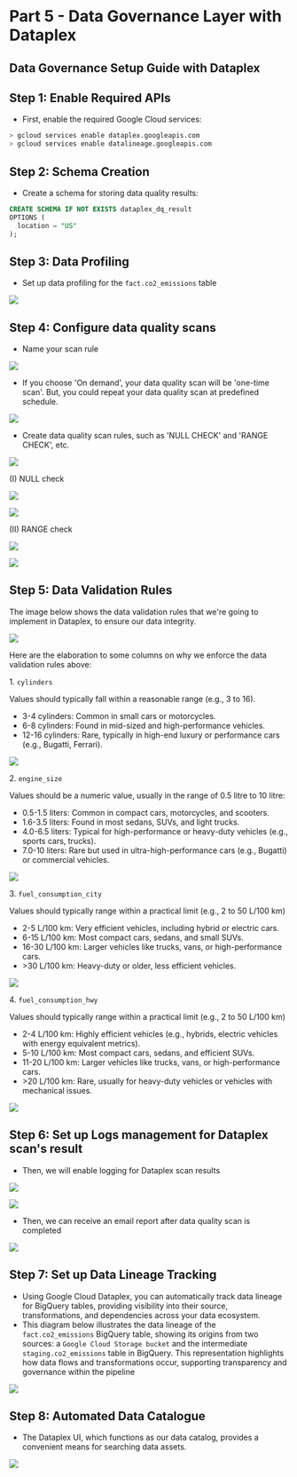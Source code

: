 # Part 5 - Data Governance Layer with Dataplex
Data Governance Setup Guide with Dataplex
-----------------------------------------

Step 1: Enable Required APIs
----------------------------

*   First, enable the required Google Cloud services:

```bash
> gcloud services enable dataplex.googleapis.com
> gcloud services enable datalineage.googleapis.com
```

Step 2: Schema Creation
-----------------------

*   Create a schema for storing data quality results:

```sql
CREATE SCHEMA IF NOT EXISTS dataplex_dq_result
OPTIONS (
  location = "US"
);
```

Step 3: Data Profiling
----------------------

*   Set up data profiling for the `fact.co2_emissions` table

![](../images/Part%205%20-%20Data%20Governance%20Layer.jpg)

Step 4: Configure data quality scans
------------------------------------

*   Name your scan rule

![](../images/1_Part%205%20-%20Data%20Governance%20Layer.jpg)

*   If you choose 'On demand', your data quality scan will be 'one-time scan'. But, you could repeat your data quality scan at predefined schedule.

![](../images/2_Part%205%20-%20Data%20Governance%20Layer.jpg)

*   Create data quality scan rules, such as 'NULL CHECK' and 'RANGE CHECK', etc.

![](../images/3_Part%205%20-%20Data%20Governance%20Layer.jpg)

(I) NULL check

![](../images/12_Part%205%20-%20Data%20Governance%20Layer.jpg)

![](../images/13_Part%205%20-%20Data%20Governance%20Layer.jpg)

(II) RANGE check

![](../images/6_Part%205%20-%20Data%20Governance%20Layer.jpg)

![](../images/7_Part%205%20-%20Data%20Governance%20Layer.jpg)

Step 5: Data Validation Rules
-----------------------------

The image below shows the data validation rules that we're going to implement in Dataplex, to ensure our data integrity.

![](../images/23_Part%205%20-%20Data%20Governance%20Layer.jpg)

Here are the elaboration to some columns on why we enforce the data validation rules above: 

1\. `cylinders`

Values should typically fall within a reasonable range (e.g., 3 to 16).

*   3-4 cylinders: Common in small cars or motorcycles.
*   6-8 cylinders: Found in mid-sized and high-performance vehicles.
*   12-16 cylinders: Rare, typically in high-end luxury or performance cars (e.g., Bugatti, Ferrari).

![](../images/19_Part%205%20-%20Data%20Governance%20Layer.jpg)

2\. `engine_size`

Values should be a numeric value, usually in the range of 0.5 litre to 10 litre:

*   0.5-1.5 liters: Common in compact cars, motorcycles, and scooters.
*   1.6-3.5 liters: Found in most sedans, SUVs, and light trucks.
*   4.0-6.5 liters: Typical for high-performance or heavy-duty vehicles (e.g., sports cars, trucks).
*   7.0-10 liters: Rare but used in ultra-high-performance cars (e.g., Bugatti) or commercial vehicles.

![](../images/17_Part%205%20-%20Data%20Governance%20Layer.jpg)

3\. `fuel_consumption_city`

Values should typically range within a practical limit (e.g., 2 to 50 L/100 km)

*   2-5 L/100 km: Very efficient vehicles, including hybrid or electric cars.
*   6-15 L/100 km: Most compact cars, sedans, and small SUVs.
*   16-30 L/100 km: Larger vehicles like trucks, vans, or high-performance cars.
*   \>30 L/100 km: Heavy-duty or older, less efficient vehicles.

![](../images/20_Part%205%20-%20Data%20Governance%20Layer.jpg)

4\. `fuel_consumption_hwy`

Values should typically range within a practical limit (e.g., 2 to 50 L/100 km)

*   2-4 L/100 km: Highly efficient vehicles (e.g., hybrids, electric vehicles with energy equivalent metrics).
*   5-10 L/100 km: Most compact cars, sedans, and efficient SUVs.
*   11-20 L/100 km: Larger vehicles like trucks, vans, or high-performance cars.
*   \>20 L/100 km: Rare, usually for heavy-duty vehicles or vehicles with mechanical issues.

![](../images/21_Part%205%20-%20Data%20Governance%20Layer.jpg)

Step 6: Set up Logs management for Dataplex scan's result
---------------------------------------------------------

*   Then, we will enable logging for Dataplex scan results

![](../images/14_Part%205%20-%20Data%20Governance%20Layer.jpg)

![](../images/15_Part%205%20-%20Data%20Governance%20Layer.jpg)

*   Then, we can receive an email report after data quality scan is completed

![](../images/25_Part%205%20-%20Data%20Governance%20Layer.jpg)

Step 7: Set up Data Lineage Tracking
------------------------------------

*   Using Google Cloud Dataplex, you can automatically track data lineage for BigQuery tables, providing visibility into their source, transformations, and dependencies across your data ecosystem. 
*   This diagram below illustrates the data lineage of the `fact.co2_emissions` BigQuery table, showing its origins from two sources: a `Google Cloud Storage bucket` and the intermediate `staging.co2_emissions` table in BigQuery. This representation highlights how data flows and transformations occur, supporting transparency and governance within the pipeline

![](../images/28_Part%205%20-%20Data%20Governance%20Layer.jpg)

Step 8: Automated Data Catalogue
--------------------------------

*   The Dataplex UI, which functions as our data catalog, provides a convenient means for searching data assets.

![](../images/27_Part%205%20-%20Data%20Governance%20Layer.jpg)
